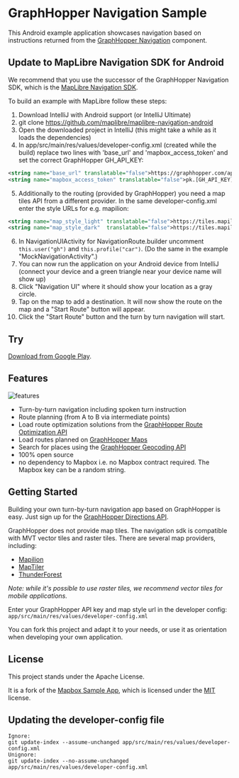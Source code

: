 # GraphHopper Navigation Sample

This Android example application showcases navigation based on instructions returned from the [GraphHopper Navigation](https://github.com/graphhopper/graphhopper/tree/master/navigation) component.

## Update to MapLibre Navigation SDK for Android

We recommend that you use the successor of the GraphHopper Navigation SDK, which is the [MapLibre Navigation SDK](https://github.com/maplibre/maplibre-navigation-android).

To build an example with MapLibre follow these steps:

 1. Download IntelliJ with Android support (or IntelliJ Ultimate)
 2. git clone https://github.com/maplibre/maplibre-navigation-android
 3. Open the downloaded project in IntelliJ (this might take a while as it loads the dependencies)
 4. In app/src/main/res/values/developer-config.xml (created while the build) replace two lines with 'base_url' and 'mapbox_access_token' and set the correct GraphHopper GH_API_KEY:
   ```xml
   <string name="base_url" translatable="false">https://graphhopper.com/api/1/navigate/</string>
   <string name="mapbox_access_token" translatable="false">pk.[GH_API_KEY]</string>
   ```
 5. Additionally to the routing (provided by GraphHopper) you need a map tiles API from a different provider. In the same developer-config.xml enter the style URLs for e.g. mapilion:
   ```xml
   <string name="map_style_light" translatable="false">https://tiles.mapilion.com/assets/osm-bright/style.json?key=MAP_API_KEY</string>
   <string name="map_style_dark"  translatable="false">https://tiles.mapilion.com/assets/dark-matter/style.json?key=MAP_API_KEY</string>
   ```
 6. In NavigationUIActivity for NavigationRoute.builder uncomment `this.user("gh")` and `this.profile("car")`. (Do the same in the example "MockNavigationActivity".)
 7. You can now run the application on your Android device from IntelliJ (connect your device and a green triangle near your device name will show up)
 8. Click "Navigation UI" where it should show your location as a gray circle.
 9. Tap on the map to add a destination. It will now show the route on the map and a "Start Route" button will appear.
 10. Click the "Start Route" button and the turn by turn navigation will start.

## Try

[Download from Google Play](https://play.google.com/store/apps/details?id=com.graphhopper.navigation.example).

## Features

![features](./files/graphhopper-navigation-example.png "Feature Screenshot")

- Turn-by-turn navigation including spoken turn instruction
- Route planning (from A to B via intermediate points)
- Load route optimization solutions from the [GraphHopper Route Optimization API](https://graphhopper.com/api/1/docs/route-optimization/)
- Load routes planned on [GraphHopper Maps](https://graphhopper.com/maps/)
- Search for places using the [GraphHopper Geocoding API](https://graphhopper.com/api/1/docs/geocoding/)
- 100% open source
- no dependency to Mapbox i.e. no Mapbox contract required. The Mapbox key can be a random string.

## Getting Started

Building your own turn-by-turn navigation app based on GraphHopper is easy. Just sign up for the [GraphHopper Directions API](https://www.graphhopper.com/products/).

GraphHopper does not provide map tiles. The navigation sdk is compatible with MVT vector tiles and raster tiles. There are several map providers, including:
- [Mapilion](https://mapilion.com/)
- [MapTiler](https://www.maptiler.com/cloud/)
- [ThunderForest](http://thunderforest.com/)

*Note: while it's possible to use raster tiles, we recommend vector tiles for mobile applications.*

Enter your GraphHopper API key and map style url in the developer config: `app/src/main/res/values/developer-config.xml`

You can fork this project and adapt it to your needs, or use it as orientation when developing your own application.

## License

This project stands under the Apache License.

It is a fork of the [Mapbox Sample App](https://github.com/mapbox/mapbox-navigation-android/tree/master/app),
which is licensed under the [MIT](https://github.com/mapbox/mapbox-navigation-android/blob/master/LICENSE) license.

## Updating the developer-config file

```
Ignore:
git update-index --assume-unchanged app/src/main/res/values/developer-config.xml
Unignore:
git update-index --no-assume-unchanged app/src/main/res/values/developer-config.xml
```
